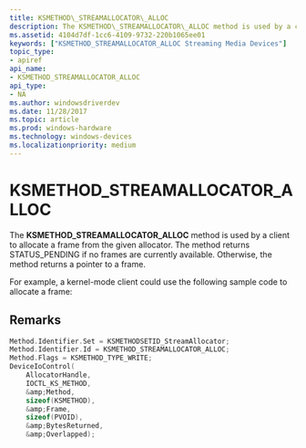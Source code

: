 ```yaml
---
title: KSMETHOD\_STREAMALLOCATOR\_ALLOC
description: The KSMETHOD\_STREAMALLOCATOR\_ALLOC method is used by a client to allocate a frame from the given allocator.
ms.assetid: 4104d7df-1cc6-4109-9732-220b1065ee01
keywords: ["KSMETHOD_STREAMALLOCATOR_ALLOC Streaming Media Devices"]
topic_type:
- apiref
api_name:
- KSMETHOD_STREAMALLOCATOR_ALLOC
api_type:
- NA
ms.author: windowsdriverdev
ms.date: 11/28/2017
ms.topic: article
ms.prod: windows-hardware
ms.technology: windows-devices
ms.localizationpriority: medium
---
```


# KSMETHOD\_STREAMALLOCATOR\_ALLOC


The **KSMETHOD\_STREAMALLOCATOR\_ALLOC** method is used by a client to allocate a frame from the given allocator. The method returns STATUS\_PENDING if no frames are currently available. Otherwise, the method returns a pointer to a frame.

For example, a kernel-mode client could use the following sample code to allocate a frame:

Remarks
-------

```cpp
Method.Identifier.Set = KSMETHODSETID_StreamAllocator;
Method.Identifier.Id = KSMETHOD_STREAMALLOCATOR_ALLOC;
Method.Flags = KSMETHOD_TYPE_WRITE;
DeviceIoControl(
    AllocatorHandle,
    IOCTL_KS_METHOD,
    &amp;Method,
    sizeof(KSMETHOD),
    &amp;Frame,
    sizeof(PVOID),
    &amp;BytesReturned,
    &amp;Overlapped);
```

 

 





